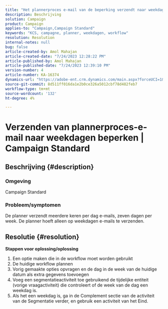 ```yaml
---
title: "Het plannerproces e-mail van de beperking verzendt naar weekdagen | Campaign Standard"
description: Beschrijving
solution: Campaign
product: Campaign
applies-to: "Campaign,Campaign Standard"
keywords: "KCS, campagne, planner, weekdagen, workflow"
resolution: Resolution
internal-notes: null
bug: false
article-created-by: Amol Mahajan
article-created-date: "7/24/2023 12:28:22 PM"
article-published-by: Amol Mahajan
article-published-date: "7/24/2023 12:39:10 PM"
version-number: 4
article-number: KA-16374
dynamics-url: "https://adobe-ent.crm.dynamics.com/main.aspx?forceUCI=1&pagetype=entityrecord&etn=knowledgearticle&id=e197848f-1d2a-ee11-bdf4-6045bd006d92"
source-git-commit: 8d511ff016da1e2b0ce326a5012cbf78d482feb7
workflow-type: tm+mt
source-wordcount: '132'
ht-degree: 4%

---
```


# Verzenden van plannerproces-e-mail naar weekdagen beperken | Campaign Standard

## Beschrijving {#description}


### <b>Omgeving</b>

Campaign Standard



### <b>Probleem/symptomen</b>

De planner verzendt meerdere keren per dag e-mails, zeven dagen per week. De planner hoeft alleen op weekdagen e-mails te verzenden.


## Resolutie {#resolution}

<b>Stappen voor oplossing/oplossing</b>
1. Een optie maken die in de workflow moet worden gebruikt
2. De huidige workflow plannen
3. Vorig gemaakte opties opvragen en de dag in de week van de huidige datum als extra gegevens toevoegen
4. Voeg een segmentatieactiviteit toe gebruikend de tijdelijke entiteit (vorige vraagactiviteit) die controleert of de week van de dag een weekdag is.
5. Als het een weekdag is, ga in de Complement sectie van de activiteit van de Segmentatie verder, en gebruik een activiteit van het Eind.





